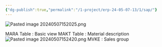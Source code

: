 ```yaml
---
{"dg-publish":true,"permalink":"/1-project/erp-24-05-07-13/1/sap/"}
---
```



![Pasted image 20240507152025.png](/img/user/1.%20Project/ERP%EA%B5%90%EC%9C%A1(24.05.07~13)/1%EC%9D%BC%EC%B0%A8%20%ED%95%98%EC%9C%84%EB%AC%B8%EC%84%9C/Pasted%20image%2020240507152025.png)

MARA Table : Basic view
MAKT Table : Material description
![Pasted image 20240507152420.png](/img/user/1.%20Project/ERP%EA%B5%90%EC%9C%A1(24.05.07~13)/1%EC%9D%BC%EC%B0%A8%20%ED%95%98%EC%9C%84%EB%AC%B8%EC%84%9C/Pasted%20image%2020240507152420.png)
MVKE : Sales group
 